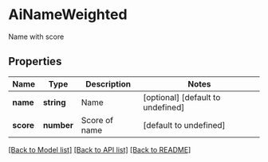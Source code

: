 # AiNameWeighted

Name with score             

## Properties
Name | Type | Description | Notes
---- | ---- | ----------- | -----
**name** | **string** | Name              | [optional] [default to undefined]
**score** | **number** | Score of name              | [default to undefined]


[[Back to Model list]](README.md#documentation-for-models) [[Back to API list]](README.md#documentation-for-api-endpoints) [[Back to README]](README.md)
